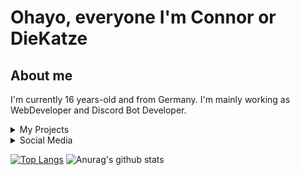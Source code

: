 # Ohayo, everyone I'm Connor or DieKatze

## About me
I'm currently 16 years-old and from Germany. I'm mainly working as WebDeveloper and Discord Bot Developer.

<details>
  <summary>My Projects</summary>
  My Projects:

  Kiara: https://github.com/Kiara-DCBot

  Hamibot: https://hamibot.io/
</details>

<details>
  <summary>Social Media</summary>
  Twitter: https://twitter.com/DieKatzeeee

  Discord:https://discord.com/users/292588280304893952
</details>

[![Top Langs](https://github-readme-stats.vercel.app/api/top-langs/?username=CuzImKatze&show_icons=true&theme=radical)](https://github.com/anuraghazra/github-readme-stats)
![Anurag's github stats](https://github-readme-stats.vercel.app/api?username=CuzImKatze&show_icons=true&theme=radical)

